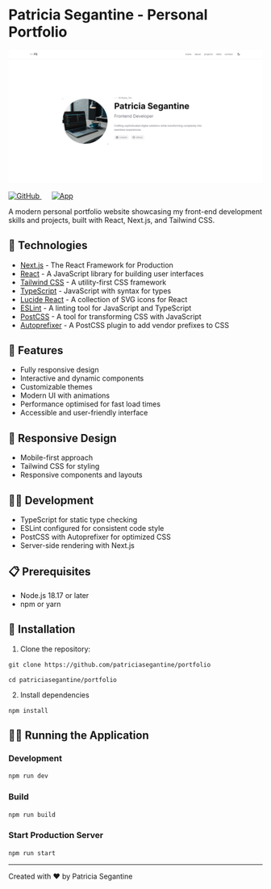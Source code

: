 # Patricia Segantine - Personal Portfolio

![screenshot-light.png](public%2Fassets%2Fimg%2Fscreenshot-light.png)

<p>
  <a href="https://github.com/patriciasegantine/portfolio" style="margin-right: 20px;">
    <img src="https://img.shields.io/badge/GitHub-Portfolio-181717?style=for-the-badge&logo=github" alt="GitHub">
  </a>
  <a href="https://patriciasegantine.vercel.app/">
    <img src="https://img.shields.io/badge/App-Visit-000000?style=for-the-badge&logo=vercel" alt="App">
  </a>
</p>


A modern personal portfolio website showcasing my front-end development skills and projects, built with React, Next.js,
and Tailwind CSS.

## 🚀 Technologies

- [Next.js](https://nextjs.org/) - The React Framework for Production
- [React](https://react.dev/) - A JavaScript library for building user interfaces
- [Tailwind CSS](https://tailwindcss.com/) - A utility-first CSS framework
- [TypeScript](https://www.typescriptlang.org/) - JavaScript with syntax for types
- [Lucide React](https://github.com/lucide-icons/lucide-react) - A collection of SVG icons for React
- [ESLint](https://eslint.org/) - A linting tool for JavaScript and TypeScript
- [PostCSS](https://postcss.org/) - A tool for transforming CSS with JavaScript
- [Autoprefixer](https://github.com/postcss/autoprefixer) - A PostCSS plugin to add vendor prefixes to CSS

## 🎨 Features

- Fully responsive design
- Interactive and dynamic components
- Customizable themes
- Modern UI with animations
- Performance optimised for fast load times
- Accessible and user-friendly interface

## 📱 Responsive Design

- Mobile-first approach
- Tailwind CSS for styling
- Responsive components and layouts

## 🧑‍💻 Development

- TypeScript for static type checking
- ESLint configured for consistent code style
- PostCSS with Autoprefixer for optimized CSS
- Server-side rendering with Next.js

## 📋 Prerequisites

- Node.js 18.17 or later
- npm or yarn

## 🔧 Installation

1. Clone the repository:

```plaintext
git clone https://github.com/patriciasegantine/portfolio
```

```plaintext
cd patriciasegantine/portfolio
```

2. Install dependencies

```plaintext
npm install
```

## 🏃‍♂️ Running the Application

### Development

```bash
npm run dev
```

### Build

```bash
npm run build
```

### Start Production Server

```bash
npm run start
```

***

Created with ❤️ by Patricia Segantine
